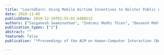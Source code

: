 ```yaml
---
title: "Learn2Earn: Using Mobile Airtime Incentives to Bolster Public Awareness Campaigns"
date: 2019-11-05
publishDate: 2019-12-19T01:55:01.648051Z
authors: ["Saiganesh Swaminathan", "Indrani Medhi Thies", "Devansh Mehta", "Edward Cutrell", "Amit Sharma", "William Thies"]
publication_types: ["2"]
abstract: ""
featured: false
publication: "*Proceedings of the ACM on Human-Computer Interaction (Best Paper Honorable Mention)*"

---
```


